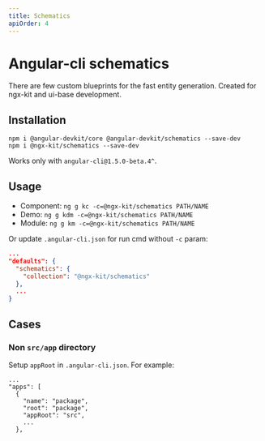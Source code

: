 ```yaml
---
title: Schematics
apiOrder: 4
---
```


# Angular-cli schematics

There are few custom blueprints for the fast entity generation. Created for ngx-kit and ui-base development.

## Installation

```
npm i @angular-devkit/core @angular-devkit/schematics --save-dev
npm i @ngx-kit/schematics --save-dev
```

Works only with `angular-cli@1.5.0-beta.4^`.

## Usage

* Component: `ng g kc -c=@ngx-kit/schematics PATH/NAME`
* Demo: `ng g kdm -c=@ngx-kit/schematics PATH/NAME`
* Module: `ng g km -c=@ngx-kit/schematics PATH/NAME`

Or update `.angular-cli.json` for run cmd without `-c` param:

```json
...
"defaults": {
  "schematics": {
    "collection": "@ngx-kit/schematics"
  },
  ...
}
```

## Cases

### Non `src/app` directory

Setup `appRoot` in `.angular-cli.json`. For example:

```
...
"apps": [
  {
    "name": "package",
    "root": "package",
    "appRoot": "src",
    ...
  },
```
